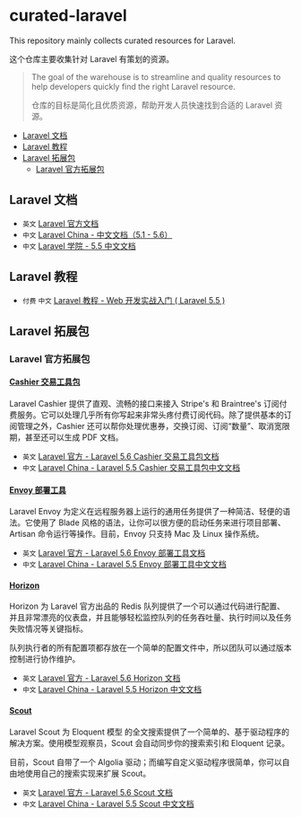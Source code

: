 # curated-laravel

This repository mainly collects curated resources for Laravel.

这个仓库主要收集针对 Laravel 有策划的资源。

> The goal of the warehouse is to streamline and quality resources to help developers quickly find the right Laravel resource.
>
> 仓库的目标是简化且优质资源，帮助开发人员快速找到合适的 Laravel 资源。

- [Laravel 文档](#laravel-docs)
- [Laravel 教程](#laravel-tutorial)
- [Laravel 拓展包](#laravel-packages)
    - [Laravel 官方拓展包](#laravel-official-packages)

<a name="laravel-docs"></a>
## Laravel 文档

- `英文` [Laravel 官方文档](https://laravel.com/docs)
- `中文` [Laravel China - 中文文档（5.1 - 5.6）](https://laravel-china.org/docs/laravel)
- `中文` [Laravel 学院 - 5.5 中文文档](http://laravelacademy.org/laravel-docs-5_5)

<a name="laravel-tutorial"></a>
## Laravel 教程

- `付费` `中文` [Laravel 教程 - Web 开发实战入门 ( Laravel 5.5 )](https://laravel-china.org/courses/laravel-essential-training-5.5)

<a name="laravel-packages"></a>
## Laravel 拓展包

<a name="laravel-official-packages"></a>
### Laravel 官方拓展包

#### [Cashier 交易工具包](https://github.com/laravel/cashier)

Laravel Cashier 提供了直观、流畅的接口来接入 Stripe's 和 Braintree's 订阅付费服务。它可以处理几乎所有你写起来非常头疼付费订阅代码。除了提供基本的订阅管理之外，Cashier 还可以帮你处理优惠券，交换订阅、订阅“数量”、取消宽限期，甚至还可以生成 PDF 文档。

- `英文` [Laravel 官方 - Laravel 5.6 Cashier 交易工具包文档](https://laravel.com/docs/5.6/billing)
- `中文` [Laravel China - Laravel 5.5 Cashier 交易工具包中文文档](https://laravel-china.org/docs/laravel/5.5/billing)

#### [Envoy 部署工具](https://github.com/laravel/envoy)

Laravel Envoy 为定义在远程服务器上运行的通用任务提供了一种简洁、轻便的语法。它使用了 Blade 风格的语法，让你可以很方便的启动任务来进行项目部署、Artisan 命令运行等操作。目前，Envoy 只支持 Mac 及 Linux 操作系统。

- `英文` [Laravel 官方 - Laravel 5.6 Envoy 部署工具文档](https://laravel.com/docs/5.6/envoy)
- `中文` [Laravel China - Laravel 5.5 Envoy 部署工具中文文档](https://laravel-china.org/docs/laravel/5.5/envoy)

#### [Horizon](https://github.com/laravel/horizon)

Horizon 为 Laravel 官方出品的 Redis 队列提供了一个可以通过代码进行配置、并且非常漂亮的仪表盘，并且能够轻松监控队列的任务吞吐量、执行时间以及任务失败情况等关键指标。

队列执行者的所有配置项都存放在一个简单的配置文件中，所以团队可以通过版本控制进行协作维护。

- `英文` [Laravel 官方 - Laravel 5.6 Horizon 文档](https://laravel.com/docs/5.6/horizon)
- `中文` [Laravel China - Laravel 5.5 Horizon 中文文档](https://laravel-china.org/docs/laravel/5.5/horizon)

#### [Scout](https://github.com/laravel/scout)

Laravel Scout 为 Eloquent 模型 的全文搜索提供了一个简单的、基于驱动程序的解决方案。使用模型观察员，Scout 会自动同步你的搜索索引和 Eloquent 记录。

目前，Scout 自带了一个 Algolia 驱动；而编写自定义驱动程序很简单，你可以自由地使用自己的搜索实现来扩展 Scout。

- `英文` [Laravel 官方 - Laravel 5.6 Scout 文档](https://laravel.com/docs/5.6/scout)
- `中文` [Laravel China - Laravel 5.5 Scout 中文文档](https://laravel-china.org/docs/laravel/5.5/scout)
